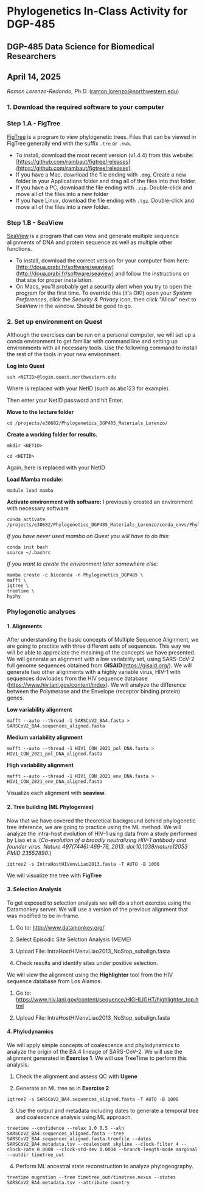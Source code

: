 # Phylogenetics In-Class Activity for DGP-485
## DGP-485 Data Science for Biomedical Researchers

## April 14, 2025

_Ramon Lorenzo-Redondo, Ph.D._ (ramon.lorenzo@northwestern.edu)

### 1. Download the required software to your computer
### Step 1.A - FigTree  

[FigTree](http://tree.bio.ed.ac.uk/software/figtree/) is a program to view phylogenetic trees. Files that can be viewed in FigTree generally end with the suffix `.tre` or `.nwk`.  

* To install, download the most recent version (v1.4.4) from this website: [https://github.com/rambaut/figtree/releases](https://github.com/rambaut/figtree/releases). 
* If you have a Mac, download the file ending with `.dmg`. Create a new folder in your Applications folder and drag all of the files into that folder.
* If you have a PC, download the file ending with `.zip`. Double-click and move all of the files into a new folder
* If you have Linux, download the file ending with `.tgz`. Double-click and move all of the files into a new folder.

### Step 1.B - SeaView  

[SeaView](http://doua.prabi.fr/software/seaview) is a program that can view and generate multiple sequence alignments of DNA and protein sequence as well as multiple other functions.

* To install, download the correct version for your computer from here: [http://doua.prabi.fr/software/seaview](http://doua.prabi.fr/software/seaview) and follow the instructions on that site for proper installation. 
* On Macs, you'll probably get a security alert when you try to open the program for the first time. To override this (it's OK!) open your _System Preferences_, click the _Security & Privacy_ icon, then click "Allow" next to SeaView in the window. Should be good to go.


### 2. Set up environment on Quest
Although the exercises can be run on a personal computer, we will set up a conda environment to get familiar with command line and setting up environments with all necessary tools. Use the following command to install the rest of the tools in your new environment. 

**Log into Quest**

```
ssh <NETID>@login.quest.northwestern.edu
```
Where <NETID> is replaced with your NetID (such as abc123 for example).

Then enter your NetID password and hit Enter.


**Move to the lecture folder**

```
cd /projects/e30682/Phylogenetics_DGP485_Materials_Lorenzo/
```

**Create a working folder for results.**

```
mkdir <NETID>

cd <NETID>

```
Again, here <NETID> is replaced with your NetID 


**Load Mamba module:**
```
module load mamba
```

**Activate environment with software:**
I previously created an environment with necessary software

```
conda activate /projects/e30682/Phylogenetics_DGP485_Materials_Lorenzo/conda_envs/Phylogenetics_DGP485
```
*If you have never used mamba on Quest you will have to do this:*

```
conda init bash
source ~/.bashrc
```
*If you want to create the environment later somewhere else:*
```
mamba create -c bioconda -n Phylogenetics_DGP485 \
mafft \
iqtree \
treetime \
hyphy
```

### Phylogenetic analyses
#### 1. Alignments
After understanding the basic concepts of Multiple Sequence Alignment, we are going to practice with three different sets of sequences. This way we will be able to appreciate the meaining of the concepts we have presented.
We will generate an alignment with a low variability set, using SARS-CoV-2 full genome sequences obtained from **GISAID**(https://gisaid.org/). We will generate two other alignments with a highly variable virus, HIV-1 with sequences dowloades from the HIV sequence database (https://www.hiv.lanl.gov/content/index). We will analyze the difference between the Polymerase  and the Envelope (receptor binding protein) genes.

**Low variability alignment**
```
mafft --auto --thread -1 SARSCoV2_BA4.fasta > SARSCoV2_BA4.sequences_aligned.fasta
```
**Medium variability alignment**
```
mafft --auto --thread -1 HIV1_CON_2021_pol_DNA.fasta > HIV1_CON_2021_pol_DNA_aligned.fasta
```
**High variability alignment**
```
mafft --auto --thread -1 HIV1_CON_2021_env_DNA.fasta > HIV1_CON_2021_env_DNA_aligned.fasta
```

Visualize each alignment with **seaview**.

#### 2. Tree building (ML Phylogenies)

Now that we have covered the theoretical background behind phylogenetic tree inference, we are going to practice using the ML method. We will analyze the intra-host evolution of HIV-1 using data from a study performed by Liao et a. (_Co-evolution of a broadly neutralizing HIV-1 antibody and founder virus. Nature 497(7446):469-76, 2013. doi:10.1038/nature12053 PMID 23552890._) 

```
iqtree2 -s IntraHostHIVenvLiao2013.fasta -T AUTO -B 1000 
```

We will visualize the tree with **FigTree**

#### 3. Selection Analysis

To get exposed to selection analysis we will do a short exercise using the Datamonkey server. We will use a version of the previous alignment that was modified to be in-frame.

  1. Go to: http://www.datamonkey.org/

  2. Select Episodic Site Selction Analysis (MEME)

  3. Upload File: IntraHostHIVenvLiao2013_NoStop_subalign.fasta

  4. Check results and identify sites under positive selection. 

We will view the alignment using the **Highlighter** tool from the HIV sequence database from Los Alamos.

  1. Go to: https://www.hiv.lanl.gov/content/sequence/HIGHLIGHT/highlighter_top.html

  2. Upload File: IntraHostHIVenvLiao2013_NoStop_subalign.fasta

#### 4. Phylodynamics

We will apply simple concepts of coalescence and phylodynamics to analyze the origin of the BA.4 lineage of SARS-CoV-2. We will use the alignment generated in **Exercise 1**. We will use TreeTime to perform this analysis.

  1. Check the alignment and assess QC with **Ugene**

  2. Generate an ML tree as in **Exercise 2**
```
iqtree2 -s SARSCoV2_BA4.sequences_aligned.fasta -T AUTO -B 1000
```
  3. Use the output and metadata including dates to generate a temporal tree and coalescence analysis using ML approach.
  
```
treetime --confidence --relax 1.0 0.5 --aln SARSCoV2_BA4.sequences_aligned.fasta --tree SARSCoV2_BA4.sequences_aligned.fasta.treefile --dates SARSCoV2_BA4.metadata.tsv --coalescent skyline --clock-filter 4 --clock-rate 0.0008 --clock-std-dev 0.0004 --branch-length-mode marginal --outdir timetree_out
```
  4. Perform ML ancestral state reconstruction to analyze phylogeography.

```
treetime mugration --tree timetree_out/timetree.nexus --states SARSCoV2_BA4.metadata.tsv --attribute country
```


